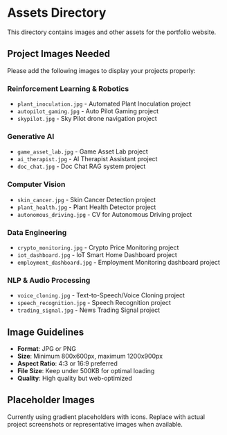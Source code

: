 # Assets Directory

This directory contains images and other assets for the portfolio website.

## Project Images Needed

Please add the following images to display your projects properly:

### Reinforcement Learning & Robotics
- `plant_inoculation.jpg` - Automated Plant Inoculation project
- `autopilot_gaming.jpg` - Auto Pilot Gaming project
- `skypilot.jpg` - Sky Pilot drone navigation project

### Generative AI
- `game_asset_lab.jpg` - Game Asset Lab project
- `ai_therapist.jpg` - AI Therapist Assistant project
- `doc_chat.jpg` - Doc Chat RAG system project

### Computer Vision
- `skin_cancer.jpg` - Skin Cancer Detection project
- `plant_health.jpg` - Plant Health Detector project
- `autonomous_driving.jpg` - CV for Autonomous Driving project

### Data Engineering
- `crypto_monitoring.jpg` - Crypto Price Monitoring project
- `iot_dashboard.jpg` - IoT Smart Home Dashboard project
- `employment_dashboard.jpg` - Employment Monitoring dashboard project

### NLP & Audio Processing
- `voice_cloning.jpg` - Text-to-Speech/Voice Cloning project
- `speech_recognition.jpg` - Speech Recognition project
- `trading_signal.jpg` - News Trading Signal project

## Image Guidelines

- **Format**: JPG or PNG
- **Size**: Minimum 800x600px, maximum 1200x900px
- **Aspect Ratio**: 4:3 or 16:9 preferred
- **File Size**: Keep under 500KB for optimal loading
- **Quality**: High quality but web-optimized

## Placeholder Images

Currently using gradient placeholders with icons. Replace with actual project screenshots or representative images when available.
